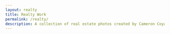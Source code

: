 ```yaml
---
layout: realty
title: Realty Work
permalink: /realty/
description: A collection of real estate photos created by Cameron Coyan.
---
```



